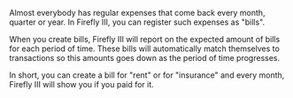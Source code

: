 Almost everybody has regular expenses that come back every month, quarter or year. In Firefly III, you can register such expenses as "bills".

When you create bills, Firefly III will report on the expected amount of bills for each period of time. These bills will automatically match themselves to transactions so this amounts goes down as the period of time progresses. 

In short, you can create a bill for "rent" or for "insurance" and every month, Firefly III will show you if you paid for it.